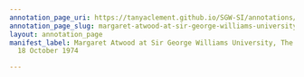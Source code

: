 ```yaml
---
annotation_page_uri: https://tanyaclement.github.io/SGW-SI/annotations/margaret-atwood-at-sir-george-williams-university-the-poetry-series-18-october-1974-canvas-1-margaret-atwood.json
annotation_page_slug: margaret-atwood-at-sir-george-williams-university-the-poetry-series-18-october-1974-canvas-1-margaret-atwood
layout: annotation_page
manifest_label: Margaret Atwood at Sir George Williams University, The Poetry Series,
  18 October 1974

---
```

